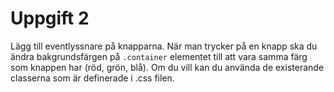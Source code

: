# Uppgift 2

Lägg till eventlyssnare på knapparna. När man trycker på en knapp ska du ändra bakgrundsfärgen på `.container` elementet till att vara samma färg som knappen har (röd, grön, blå). Om du vill kan du använda de existerande classerna som är definerade i .css filen.
